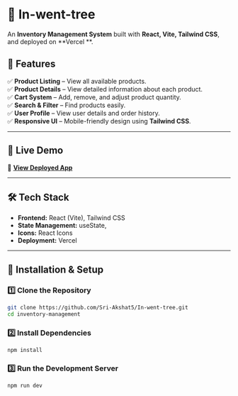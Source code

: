 # 🛒 In-went-tree

An **Inventory Management System** built with **React, Vite, Tailwind CSS**, and deployed on **Vercel **.

## 🌟 Features

✅ **Product Listing** – View all available products.  
✅ **Product Details** – View detailed information about each product.  
✅ **Cart System** – Add, remove, and adjust product quantity.  
✅ **Search & Filter** – Find products easily.  
✅ **User Profile** – View user details and order history.  
✅ **Responsive UI** – Mobile-friendly design using **Tailwind CSS**.  

---

## 🚀 Live Demo
🔗 **[View Deployed App](https://in-went-tree.vercel.app/)**  


---

## 🛠️ Tech Stack

- **Frontend:** React (Vite), Tailwind CSS  
- **State Management:** useState, 
- **Icons:** React Icons  
- **Deployment:** Vercel

---

## 🚀 Installation & Setup

### **1️⃣ Clone the Repository**
```bash
git clone https://github.com/Sri-Akshat5/In-went-tree.git
cd inventory-management
```
### **2️⃣ Install Dependencies**
```
npm install
```
### **3️⃣ Run the Development Server**
```
npm run dev
```

